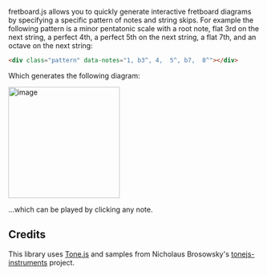 fretboard.js allows you to quickly generate interactive fretboard diagrams by specifying a specific pattern of notes and string skips. For example the following pattern is a minor pentatonic scale with a root note, flat 3rd on the next string, a perfect 4th, a perfect 5th on the next string, a flat 7th, and an octave on the next string:

```html
<div class="pattern" data-notes="1, b3^, 4,  5^, b7,  8^"></div>
```

Which generates the following diagram:

<img width="222" alt="image" src="https://user-images.githubusercontent.com/42359/52160172-da25b480-2664-11e9-8abc-476685a22ecc.png">

...which can be played by clicking any note.

## Credits

This library uses [Tone.js](https://github.com/Tonejs/Tone.js) and samples from Nicholaus Brosowsky's [tonejs-instruments](https://github.com/nbrosowsky/tonejs-instruments) project.

